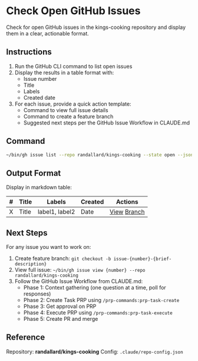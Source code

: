 # Check Open GitHub Issues

Check for open GitHub issues in the kings-cooking repository and display them in a clear, actionable format.

## Instructions

1. Run the GitHub CLI command to list open issues
2. Display the results in a table format with:
   - Issue number
   - Title
   - Labels
   - Created date
3. For each issue, provide a quick action template:
   - Command to view full issue details
   - Command to create a feature branch
   - Suggested next steps per the GitHub Issue Workflow in CLAUDE.md

## Command

```bash
~/bin/gh issue list --repo randallard/kings-cooking --state open --json number,title,labels,createdAt --limit 20
```

## Output Format

Display in markdown table:

| # | Title | Labels | Created | Actions |
|---|-------|--------|---------|---------|
| X | Title | label1, label2 | Date | [View](#X) [Branch](#X) |

## Next Steps

For any issue you want to work on:
1. Create feature branch: `git checkout -b issue-{number}-{brief-description}`
2. View full issue: `~/bin/gh issue view {number} --repo randallard/kings-cooking`
3. Follow the GitHub Issue Workflow from CLAUDE.md:
   - Phase 1: Context gathering (one question at a time, poll for responses)
   - Phase 2: Create Task PRP using `/prp-commands:prp-task-create`
   - Phase 3: Get approval on PRP
   - Phase 4: Execute PRP using `/prp-commands:prp-task-execute`
   - Phase 5: Create PR and merge

## Reference

Repository: **randallard/kings-cooking**
Config: `.claude/repo-config.json`
